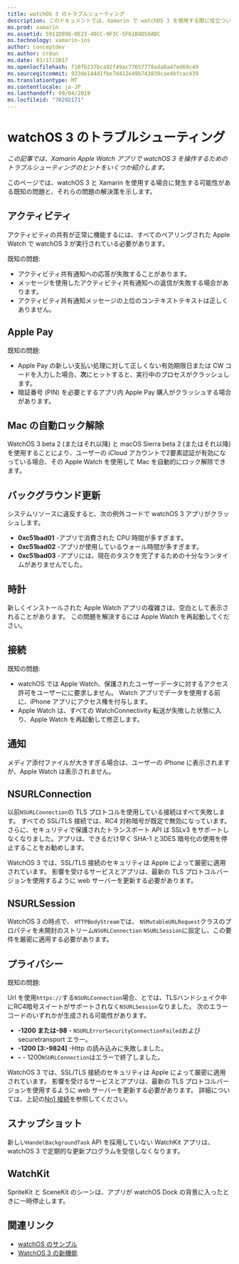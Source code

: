 ```yaml
---
title: watchOS 3 のトラブルシューティング
description: このドキュメントでは、Xamarin で watchOS 3 を使用する際に役立ついくつかのトラブルシューティングのヒントを提供します。 ヒントは、アクティビティ、Apple Pay、バックグラウンド更新、Nn 接続、プライバシーなどに関連しています。
ms.prod: xamarin
ms.assetid: 5911D898-0E23-40CC-9F3C-5F61B4D50ADC
ms.technology: xamarin-ios
author: conceptdev
ms.author: crdun
ms.date: 03/17/2017
ms.openlocfilehash: f10fb237bca92f49ac77657778ada8a47ed69c49
ms.sourcegitcommit: 933de144d1fbe7d412e49b743839cae4bfcac439
ms.translationtype: MT
ms.contentlocale: ja-JP
ms.lasthandoff: 09/04/2019
ms.locfileid: "70292171"
---
```

# <a name="watchos-3-troubleshooting"></a>watchOS 3 のトラブルシューティング

_この記事では、Xamarin Apple Watch アプリで watchOS 3 を操作するためのトラブルシューティングのヒントをいくつか紹介します。_

このページでは、watchOS 3 と Xamarin を使用する場合に発生する可能性がある既知の問題と、それらの問題の解決策を示します。

## <a name="activities"></a>アクティビティ

アクティビティの共有が正常に機能するには、すべてのペアリングされた Apple Watch で watchOS 3 が実行されている必要があります。

既知の問題:

- アクティビティ共有通知への応答が失敗することがあります。
- メッセージを使用したアクティビティ共有通知への返信が失敗する場合があります。
- アクティビティ共有通知メッセージの上位のコンテキストテキストは正しくありません。

## <a name="apple-pay"></a>Apple Pay

既知の問題:

- Apple Pay の新しい支払い処理に対して正しくない有効期限日または CW コードを入力した場合、**次**にヒットすると、実行中のプロセスがクラッシュします。
- 暗証番号 (PIN) を必要とするアプリ内 Apple Pay 購入がクラッシュする場合があります。

## <a name="auto-mac-unlock"></a>Mac の自動ロック解除

WatchOS 3 beta 2 (またはそれ以降) と macOS Sierra beta 2 (またはそれ以降) を使用することにより、ユーザーの iCloud アカウントで2要素認証が有効になっている場合、その Apple Watch を使用して Mac を自動的にロック解除できます。

## <a name="background-refresh"></a>バックグラウンド更新

システムリソースに違反すると、次の例外コードで watchOS 3 アプリがクラッシュします。

- **0xc51bad01** -アプリで消費された CPU 時間が多すぎます。
- **0xc51bad02** -アプリが使用しているウォール時間が多すぎます。
- **0xc51bad03** -アプリには、現在のタスクを完了するための十分なランタイムがありませんでした。

## <a name="clock"></a>時計

新しくインストールされた Apple Watch アプリの複雑さは、空白として表示されることがあります。 この問題を解決するには Apple Watch を再起動してください。

## <a name="connectivity"></a>接続

既知の問題:

- watchOS では Apple Watch、保護されたユーザーデータに対するアクセス許可をユーザーにに要求しません。 Watch アプリでデータを使用する前に、iPhone アプリにアクセス権を付与します。
- Apple Watch は、すべての WatchConnectivity 転送が失敗した状態に入り、Apple Watch を再起動して修正します。

## <a name="notifications"></a>通知

メディア添付ファイルが大きすぎる場合は、ユーザーの iPhone に表示されますが、Apple Watch は表示されません。

## <a name="nsurlconnection"></a>NSURLConnection

以前`NSURLConnection`の TLS プロトコルを使用している接続はすべて失敗します。 すべての SSL/TLS 接続では、RC4 対称暗号が既定で無効になっています。 さらに、セキュリティで保護されたトランスポート API は SSLv3 をサポートしなくなりました。アプリは、できるだけ早く SHA-1 と3DES 暗号化の使用を停止することをお勧めします。

WatchOS 3 では、SSL/TLS 接続のセキュリティは Apple によって厳密に適用されています。 影響を受けるサービスとアプリは、最新の TLS プロトコルバージョンを使用するように web サーバーを更新する必要があります。

## <a name="nsurlsession"></a>NSURLSession

WatchOS 3 の時点で、 `HTTPBodyStream`では、 `NSMutableURLRequest`クラスのプロパティを未開封のストリーム`NSURLConnection` `NSURLSession`に設定し、この要件を厳密に適用する必要があります。

## <a name="privacy"></a>プライバシー

既知の問題:

Url を使用`https://`する`NSURLConnection`場合、とでは、TLSハンドシェイク中にRC4暗号スイートがサポートされなく`NSURLSession`なりました。 次のエラーコードのいずれかが生成される可能性があります。

- **-1200 または-98** - `NSURLErrorSecurityConnectionFailed`および securetransport エラー。
- **-1200 [3:-9824]** -Http の読み込みに失敗しました。
- **-**  -  1200`NSURLConnection`はエラーで終了しました。

WatchOS 3 では、SSL/TLS 接続のセキュリティは Apple によって厳密に適用されています。 影響を受けるサービスとアプリは、最新の TLS プロトコルバージョンを使用するように web サーバーを更新する必要があります。 詳細については、上記の[Nn1 接続](#nsurlconnection)を参照してください。

## <a name="snapshots"></a>スナップショット

新しい`HandelBackgroundTask` API を採用していない WatchKit アプリは、watchOS 3 で定期的な更新プログラムを受信しなくなります。 

## <a name="watchkit"></a>WatchKit

SpriteKit と SceneKit のシーンは、アプリが watchOS Dock の背景に入ったときに一時停止します。

## <a name="related-links"></a>関連リンク

- [watchOS のサンプル](https://docs.microsoft.com/samples/browse/?products=xamarin&term=Xamarin.iOS+watchOS)
- [WatchOS 3 の新機能](https://developer.apple.com/library/prerelease/content/releasenotes/General/WhatsNewInwatchOS/Articles/watchOS3.html#//apple_ref/doc/uid/TP40017085-SW1)
